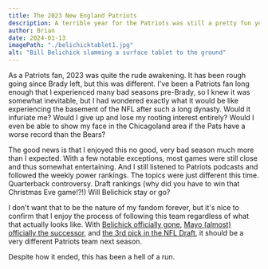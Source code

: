 ```yaml
---
title: The 2023 New England Patriots
description: A terrible year for the Patriots was still a pretty fun year for a fan.
author: Brian
date: 2024-01-13
imagePath: "./belichicktablet1.jpg"
alt: "Bill Belichick slamming a surface tablet to the ground"
---
```


As a Patriots fan, 2023 was quite the rude awakening. It has been rough going since Brady left, but this was different. I've been a Patriots fan long enough that I experienced many bad seasons pre-Brady, so I knew it was somewhat inevitable, but I had wondered exactly what it would be like experiencing the basement of the NFL after such a long dynasty. Would it infuriate me? Would I give up and lose my rooting interest entirely? Would I even be able to show my face in the Chicagoland area if the Pats have a worse record than the Bears?

The good news is that I enjoyed this no good, very bad season much more than I expected. With a few notable exceptions, most games were still close and thus somewhat entertaining. And I still listened to Patriots podcasts and followed the weekly power rankings. The topics were just different this time. Quarterback controversy. Draft rankings (why did you have to win that Christmas Eve game!?!) Will Belichick stay or go?

I don't want that to be the nature of my fandom forever, but it's nice to confirm that I enjoy the process of following this team regardless of what that actually looks like. With [Belichick officially gone](https://www.espn.com/nfl/story/_/id/39285303/bill-belichick-leaving-patriots-24-seasons-sources-say), [Mayo (almost) officially the successor](https://www.espn.com/nfl/story/_/id/39293221/patriots-hire-jerod-mayo-replace-bill-belichick-sources-say), and [the 3rd pick in the NFL Draft](https://www.tankathon.com/nfl), it should be a very different Patriots team next season.

Despite how it ended, this has been a hell of a run.
